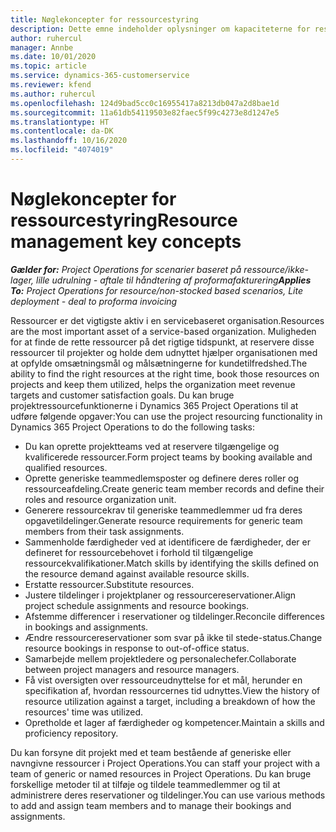 ```yaml
---
title: Nøglekoncepter for ressourcestyring
description: Dette emne indeholder oplysninger om kapaciteterne for ressourcestyring i Microsoft Dynamics Project Operations.
author: ruhercul
manager: Annbe
ms.date: 10/01/2020
ms.topic: article
ms.service: dynamics-365-customerservice
ms.reviewer: kfend
ms.author: ruhercul
ms.openlocfilehash: 124d9bad5cc0c16955417a8213db047a2d8bae1d
ms.sourcegitcommit: 11a61db54119503e82faec5f99c4273e8d1247e5
ms.translationtype: HT
ms.contentlocale: da-DK
ms.lasthandoff: 10/16/2020
ms.locfileid: "4074019"
---
```

# <a name="resource-management-key-concepts"></a><span data-ttu-id="af588-103">Nøglekoncepter for ressourcestyring</span><span class="sxs-lookup"><span data-stu-id="af588-103">Resource management key concepts</span></span>

<span data-ttu-id="af588-104">_**Gælder for:** Project Operations for scenarier baseret på ressource/ikke-lager, lille udrulning - aftale til håndtering af proformafakturering_</span><span class="sxs-lookup"><span data-stu-id="af588-104">_**Applies To:** Project Operations for resource/non-stocked based scenarios, Lite deployment - deal to proforma invoicing_</span></span>

<span data-ttu-id="af588-105">Ressourcer er det vigtigste aktiv i en servicebaseret organisation.</span><span class="sxs-lookup"><span data-stu-id="af588-105">Resources are the most important asset of a service-based organization.</span></span> <span data-ttu-id="af588-106">Muligheden for at finde de rette ressourcer på det rigtige tidspunkt, at reservere disse ressourcer til projekter og holde dem udnyttet hjælper organisationen med at opfylde omsætningsmål og målsætningerne for kundetilfredshed.</span><span class="sxs-lookup"><span data-stu-id="af588-106">The ability to find the right resources at the right time, book those resources on projects and keep them utilized, helps the organization meet revenue targets and customer satisfaction goals.</span></span> <span data-ttu-id="af588-107">Du kan bruge projektressourcefunktionerne i Dynamics 365 Project Operations til at udføre følgende opgaver:</span><span class="sxs-lookup"><span data-stu-id="af588-107">You can use the project resourcing functionality in Dynamics 365 Project Operations to do the following tasks:</span></span>

- <span data-ttu-id="af588-108">Du kan oprette projektteams ved at reservere tilgængelige og kvalificerede ressourcer.</span><span class="sxs-lookup"><span data-stu-id="af588-108">Form project teams by booking available and qualified resources.</span></span>
- <span data-ttu-id="af588-109">Oprette generiske teammedlemsposter og definere deres roller og ressourceafdeling.</span><span class="sxs-lookup"><span data-stu-id="af588-109">Create generic team member records and define their roles and resource organization unit.</span></span>
- <span data-ttu-id="af588-110">Generere ressourcekrav til generiske teammedlemmer ud fra deres opgavetildelinger.</span><span class="sxs-lookup"><span data-stu-id="af588-110">Generate resource requirements for generic team members from their task assignments.</span></span>
- <span data-ttu-id="af588-111">Sammenholde færdigheder ved at identificere de færdigheder, der er defineret for ressourcebehovet i forhold til tilgængelige ressourcekvalifikationer.</span><span class="sxs-lookup"><span data-stu-id="af588-111">Match skills by identifying the skills defined on the resource demand against available resource skills.</span></span>
- <span data-ttu-id="af588-112">Erstatte ressourcer.</span><span class="sxs-lookup"><span data-stu-id="af588-112">Substitute resources.</span></span>
- <span data-ttu-id="af588-113">Justere tildelinger i projektplaner og ressourcereservationer.</span><span class="sxs-lookup"><span data-stu-id="af588-113">Align project schedule assignments and resource bookings.</span></span>
- <span data-ttu-id="af588-114">Afstemme differencer i reservationer og tildelinger.</span><span class="sxs-lookup"><span data-stu-id="af588-114">Reconcile differences in bookings and assignments.</span></span>
- <span data-ttu-id="af588-115">Ændre ressourcereservationer som svar på ikke til stede-status.</span><span class="sxs-lookup"><span data-stu-id="af588-115">Change resource bookings in response to out-of-office status.</span></span>
- <span data-ttu-id="af588-116">Samarbejde mellem projektledere og personalechefer.</span><span class="sxs-lookup"><span data-stu-id="af588-116">Collaborate between project managers and resource managers.</span></span>
- <span data-ttu-id="af588-117">Få vist oversigten over ressourceudnyttelse for et mål, herunder en specifikation af, hvordan ressourcernes tid udnyttes.</span><span class="sxs-lookup"><span data-stu-id="af588-117">View the history of resource utilization against a target, including a breakdown of how the resources' time was utilized.</span></span>
- <span data-ttu-id="af588-118">Opretholde et lager af færdigheder og kompetencer.</span><span class="sxs-lookup"><span data-stu-id="af588-118">Maintain a skills and proficiency repository.</span></span>


<span data-ttu-id="af588-119">Du kan forsyne dit projekt med et team bestående af generiske eller navngivne ressourcer i Project Operations.</span><span class="sxs-lookup"><span data-stu-id="af588-119">You can staff your project with a team of generic or named resources in Project Operations.</span></span> <span data-ttu-id="af588-120">Du kan bruge forskellige metoder til at tilføje og tildele teammedlemmer og til at administrere deres reservationer og tildelinger.</span><span class="sxs-lookup"><span data-stu-id="af588-120">You can use various methods to add and assign team members and to manage their bookings and assignments.</span></span> 
